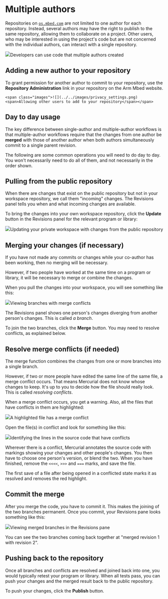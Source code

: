 # Multiple authors

Repositories on [`os.mbed.com`](https://os.mbed.com) are not limited to one author for each repository. Instead, several authors may have the right to publish to the same repository, allowing them to collaborate on a project. Other users, who may be interested in using the project's code but are not concerned with the individual authors, can interact with a single repository.

<span class="images">![](../../images/mult_authors.png)<span>Developers can use code that multiple authors created</span></span>

## Adding a new author to your repository

To grant permission for another author to commit to your repository, use the **Repository Administration** link in your repository on the Arm Mbed website.

	<span class="images">![](../../images/privacy_settings.png)<span>Allowing other users to add to your repository</span></span>

## Day to day usage

The key difference between single-author and multiple-author workflows is that multiple-author workflows require that the changes from one author be **merged** with those of another author when both authors simultaneously commit to a single parent revision.

The following are some common operations you will need to do day to day. You won't necessarily need to do all of them, and not necessarily in the order shown.

## Pulling from the public repository

When there are changes that exist on the public repository but not in your workspace repository, we call them "incoming" changes. The Revisions panel tells you when and what incoming changes are available.

To bring the changes into your own workspace repository, click the **Update** button in the Revisions panel for the relevant program or library:

<span class="images">![](../../images/multi_revision_history.png)<span>Updating your private workspace with changes from the public repository</span></span>

## Merging your changes (if necessary)

If you have not made any commits or changes while your co-author has been working, then no merging will be necessary.

However, if two people have worked at the same time on a program or library, it will be necessary to merge or combine the changes.

When you pull the changes into your workspace, you will see something like this:

<span class="images">![](../../images/changes_to_merge.png)<span>Viewing branches with merge conflicts</span></span>

The Revisions panel shows one person's changes diverging from another person's changes. This is called *a branch*.

To join the two branches, click the **Merge** button. You may need to resolve conflicts, as explained below.

## Resolve merge conflicts (if needed)

The merge function combines the changes from one or more branches into a single branch.

However, if two or more people have edited the same line of the same file, a merge conflict occurs. That means Mercurial does not know whose changes to keep. It's up to you to decide how the file should really look. This is called *resolving conflicts*.

When a merge conflict occurs, you get a warning. Also, all the files that have conflicts in them are highlighted:

<span class="images">![](../../images/conflict_files.png)<span>A highlighted file has a merge conflict</span></span>

Open the file(s) in conflict and look for something like this:

<span class="images">![](../../images/conflict_review.png)<span>Identifying the lines in the source code that have conflicts</span></span>

Wherever there is a conflict, Mercurial annotates the source code with markings showing your changes and other people's changes. You then have to choose one person's version, or blend the two. When you have finished, remove the ``<<<<``, ``>>>`` and ``===`` marks, and save the file.

The first save of a file after being opened in a conflicted state marks it as resolved and removes the red highlight.

## Commit the merge

After you merge the code, you have to commit it. This makes the joining of the two branches permanent. Once you commit, your Revisions pane looks something like this:

<span class="images">![](../../images/commit_merge.png)<span>Viewing merged branches in the Revisions pane</span></span>

You can see the two branches coming back together at "merged revision 1 with revision 2".

## Pushing back to the repository

Once all branches and conflicts are resolved and joined back into one, you would typically retest your program or library. When all tests pass, you can push your changes and the merged result back to the public repository.

To push your changes, click the **Publish** button.
